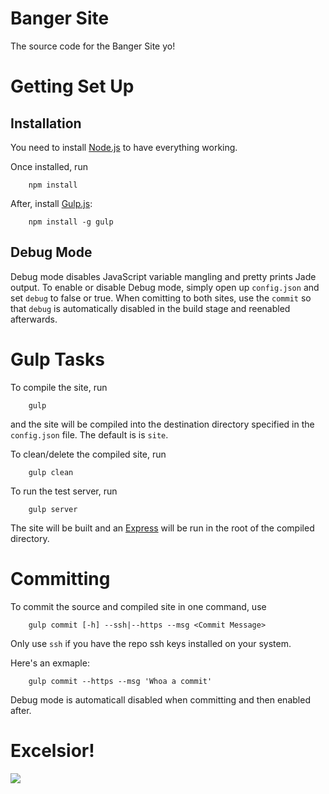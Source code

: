 Banger Site
==========
The source code for the Banger Site yo!

Getting Set Up
==============
## Installation
You need to install [Node.js](nodejs.org) to have everything working.

Once installed, run
```
    npm install
```

After, install [Gulp.js](http://gulpjs.com/):
```
    npm install -g gulp
```

## Debug Mode
Debug mode disables JavaScript variable mangling and pretty prints Jade output. To enable or disable
Debug mode, simply open up `config.json` and set `debug` to false or true. When comitting to both sites,
use the `commit` so that `debug` is automatically disabled in the build stage and reenabled afterwards.

Gulp Tasks
=========
To compile the site, run
```
    gulp
```
and the site will be compiled into the destination directory specified in the `config.json` file. The default is is `site`.

To clean/delete the compiled site, run
```
    gulp clean
```

To run the test server, run
```
    gulp server
```
The site will be built and an [Express](http://expressjs.com/) will be run in the root of the compiled directory.

Committing
=========
To commit the source and compiled site in one command, use
```
    gulp commit [-h] --ssh|--https --msg <Commit Message>
```

Only use `ssh` if you have the repo ssh keys installed on your system.

Here's an exmaple:
```
    gulp commit --https --msg 'Whoa a commit'
```

Debug mode is automaticall disabled when committing and then enabled after.

Excelsior!
==========
![](http://goo.gl/S6qY2O)
